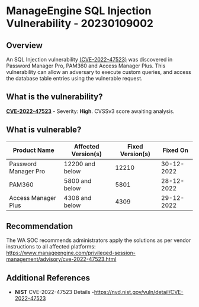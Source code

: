 # ManageEngine SQL Injection Vulnerability - 20230109002

## Overview

An SQL Injection vulnerability [(CVE-2022-47523)](https://www.manageengine.com/privileged-session-management/advisory/cve-2022-47523.html) was discovered in Password Manager Pro, PAM360 and Access Manager Plus. This vulnerability can allow an adversary to execute custom queries, and access the database table entries using the vulnerable request.

## What is the vulnerability?

[**CVE-2022-47523**](https://cve.mitre.org/cgi-bin/cvename.cgi?name=CVE-2022-47523) - Severity: **High**. CVSSv3 score awaiting analysis.

## What is vulnerable?

| Product Name | Affected Version(s) | Fixed Version(s) | Fixed On |
| --- | --- | --- | --- |
| Password Manager Pro | 12200 and below | 12210 | 30-12-2022 |
| PAM360 | 5800 and below | 5801 | 28-12-2022 |
| Access Manager Plus | 4308 and below | 4309 | 29-12-2022 |

## Recommendation

The WA SOC recommends administrators apply the solutions as per vendor instructions to all affected platforms: <https://www.manageengine.com/privileged-session-management/advisory/cve-2022-47523.html>

## Additional References

* **NIST** CVE-2022-47523 Details -<https://nvd.nist.gov/vuln/detail/CVE-2022-47523>
